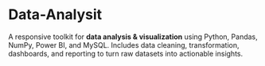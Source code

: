 # Data-Analysit
A responsive toolkit for **data analysis &amp; visualization** using Python, Pandas, NumPy, Power BI, and MySQL. Includes data cleaning, transformation, dashboards, and reporting to turn raw datasets into actionable insights.
